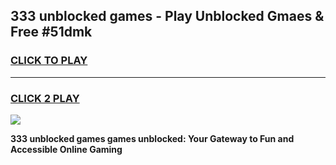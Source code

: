 
## 333 unblocked games - Play Unblocked Gmaes & Free #51dmk
<h3>
<a href="https://news.freeplayer.one?title=333_unblocked_games&ref=03M">CLICK TO PLAY</a></h3>
<hr>

<h3>
<a href="https://news.freeplayer.one?title=333_unblocked_games&ref=03M">CLICK 2 PLAY</a>
  
</h3>

<a href="https://news.freeplayer.one?title=333_unblocked_games&ref=03M"><img src="https://clearcache.store/games.png"></a>


**333 unblocked games games unblocked: Your Gateway to Fun and Accessible Online Gaming**
